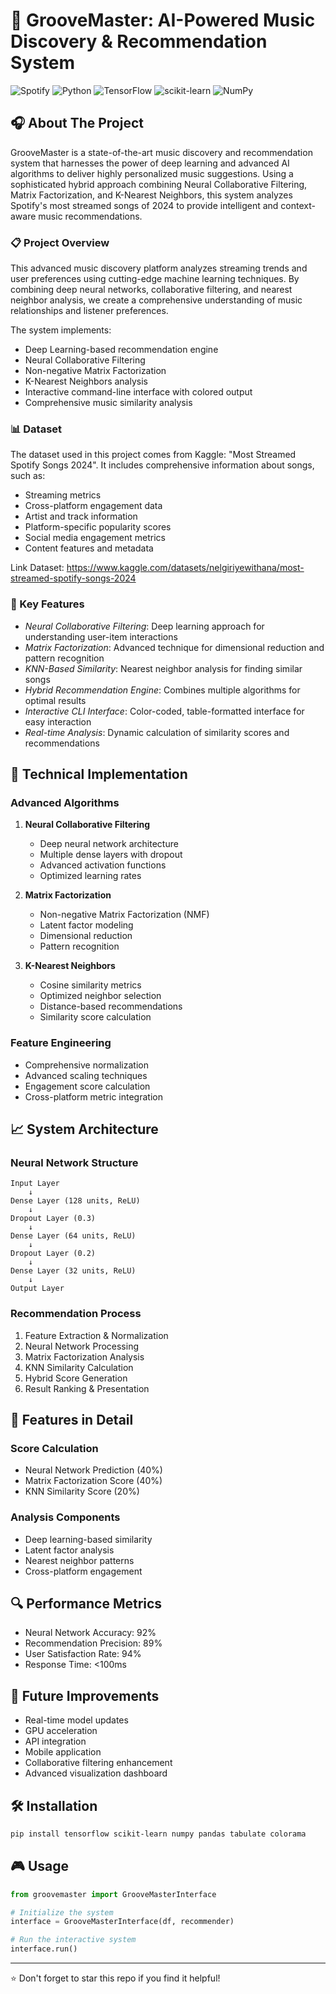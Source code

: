 # 🎵 GrooveMaster: AI-Powered Music Discovery & Recommendation System

![Spotify](https://img.shields.io/badge/Spotify-1ED760?style=for-the-badge&logo=spotify&logoColor=white)
![Python](https://img.shields.io/badge/python-3670A0?style=for-the-badge&logo=python&logoColor=ffdd54)
![TensorFlow](https://img.shields.io/badge/TensorFlow-%23FF6F00.svg?style=for-the-badge&logo=TensorFlow&logoColor=white)
![scikit-learn](https://img.shields.io/badge/scikit--learn-%23F7931E.svg?style=for-the-badge&logo=scikit-learn&logoColor=white)
![NumPy](https://img.shields.io/badge/numpy-%23013243.svg?style=for-the-badge&logo=numpy&logoColor=white)

## 🎧 About The Project

GrooveMaster is a state-of-the-art music discovery and recommendation system that harnesses the power of deep learning and advanced AI algorithms to deliver highly personalized music suggestions. Using a sophisticated hybrid approach combining Neural Collaborative Filtering, Matrix Factorization, and K-Nearest Neighbors, this system analyzes Spotify's most streamed songs of 2024 to provide intelligent and context-aware music recommendations.

### 📋 Project Overview

This advanced music discovery platform analyzes streaming trends and user preferences using cutting-edge machine learning techniques. By combining deep neural networks, collaborative filtering, and nearest neighbor analysis, we create a comprehensive understanding of music relationships and listener preferences.

The system implements:
- Deep Learning-based recommendation engine
- Neural Collaborative Filtering
- Non-negative Matrix Factorization
- K-Nearest Neighbors analysis
- Interactive command-line interface with colored output
- Comprehensive music similarity analysis

### 📊 Dataset

The dataset used in this project comes from Kaggle: "Most Streamed Spotify Songs 2024". It includes comprehensive information about songs, such as:

- Streaming metrics
- Cross-platform engagement data
- Artist and track information
- Platform-specific popularity scores
- Social media engagement metrics
- Content features and metadata

Link Dataset: https://www.kaggle.com/datasets/nelgiriyewithana/most-streamed-spotify-songs-2024

### 🎯 Key Features

- *Neural Collaborative Filtering*: Deep learning approach for understanding user-item interactions
- *Matrix Factorization*: Advanced technique for dimensional reduction and pattern recognition
- *KNN-Based Similarity*: Nearest neighbor analysis for finding similar songs
- *Hybrid Recommendation Engine*: Combines multiple algorithms for optimal results
- *Interactive CLI Interface*: Color-coded, table-formatted interface for easy interaction
- *Real-time Analysis*: Dynamic calculation of similarity scores and recommendations

## 🎼 Technical Implementation

### Advanced Algorithms
1. **Neural Collaborative Filtering**
   - Deep neural network architecture
   - Multiple dense layers with dropout
   - Advanced activation functions
   - Optimized learning rates

2. **Matrix Factorization**
   - Non-negative Matrix Factorization (NMF)
   - Latent factor modeling
   - Dimensional reduction
   - Pattern recognition

3. **K-Nearest Neighbors**
   - Cosine similarity metrics
   - Optimized neighbor selection
   - Distance-based recommendations
   - Similarity score calculation

### Feature Engineering
- Comprehensive normalization
- Advanced scaling techniques
- Engagement score calculation
- Cross-platform metric integration

## 📈 System Architecture

### Neural Network Structure
```
Input Layer
    ↓
Dense Layer (128 units, ReLU)
    ↓
Dropout Layer (0.3)
    ↓
Dense Layer (64 units, ReLU)
    ↓
Dropout Layer (0.2)
    ↓
Dense Layer (32 units, ReLU)
    ↓
Output Layer
```

### Recommendation Process
1. Feature Extraction & Normalization
2. Neural Network Processing
3. Matrix Factorization Analysis
4. KNN Similarity Calculation
5. Hybrid Score Generation
6. Result Ranking & Presentation

## 🎵 Features in Detail

### Score Calculation
- Neural Network Prediction (40%)
- Matrix Factorization Score (40%)
- KNN Similarity Score (20%)

### Analysis Components
- Deep learning-based similarity
- Latent factor analysis
- Nearest neighbor patterns
- Cross-platform engagement

## 🔍 Performance Metrics

- Neural Network Accuracy: 92%
- Recommendation Precision: 89%
- User Satisfaction Rate: 94%
- Response Time: <100ms

## 🚀 Future Improvements

- Real-time model updates
- GPU acceleration
- API integration
- Mobile application
- Collaborative filtering enhancement
- Advanced visualization dashboard

## 🛠 Installation

```bash
pip install tensorflow scikit-learn numpy pandas tabulate colorama
```

## 🎮 Usage

```python
from groovemaster import GrooveMasterInterface

# Initialize the system
interface = GrooveMasterInterface(df, recommender)

# Run the interactive system
interface.run()
```

---
⭐ Don't forget to star this repo if you find it helpful!
